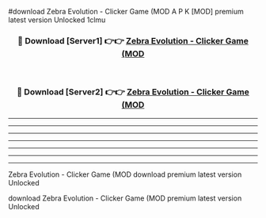#download Zebra Evolution - Clicker Game (MOD A P K [MOD] premium latest version Unlocked 1clmu 



<div align="center">
<h3>🔴 Download [Server1] 👉👉 <a href="https://apkdownload3.web.app/">Zebra Evolution - Clicker Game (MOD</a></h3><br>

<h3>🔴 Download [Server2] 👉👉 <a href="https://apkdownload3.web.app/">Zebra Evolution - Clicker Game (MOD</a></h3>
</div>





----------------------------------------------------------

----------------------------------------------------------

----------------------------------------------------------

----------------------------------------------------------

----------------------------------------------------------

----------------------------------------------------------

----------------------------------------------------------

Zebra Evolution - Clicker Game (MOD download premium latest version Unlocked

download Zebra Evolution - Clicker Game (MOD premium latest version Unlocked
